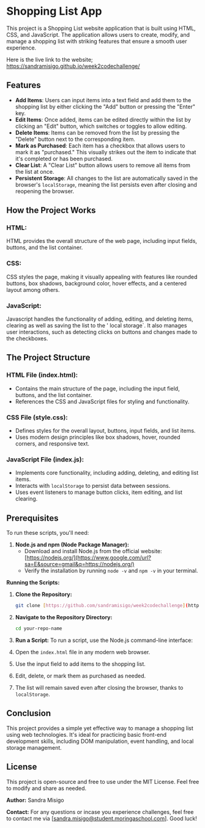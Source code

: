 # Shopping List App

This project is a Shopping List website application that is built using HTML, CSS, and JavaScript. The application allows users to create, modify, and manage a shopping list with striking features that ensure a smooth user experience.

Here is the live link to the website; <https://sandramisigo.github.io/week2codechallenge/>

## Features

- **Add Items**: Users can input items into a text field and add them to the shopping list by either clicking the "Add" button or pressing the "Enter" key. 
- **Edit Items**: Once added, items can be edited directly within the list by clicking an "Edit" button, which switches or toggles to allow editing.
- **Delete Items**: Items can be removed from the list by pressing the "Delete" button next to the corresponding item.
- **Mark as Purchased**: Each item has a checkbox that allows users to mark it as "purchased." This visually strikes out the item to indicate that it's completed or has been purchased.
- **Clear List**: A "Clear List" button allows users to remove all items from the list at once.
- **Persistent Storage**: All changes to the list are automatically saved in the browser's `localStorage`, meaning the list persists even after closing and reopening the browser.


## How the Project Works
### **HTML:**
HTML provides the overall structure of the web page, including input fields, buttons, and the list container.

### **CSS:**
CSS styles the page, making it visually appealing with features like rounded buttons, box shadows, background color, hover effects, and a centered layout among others.

### **JavaScript:**
Javascript handles the functionality of adding, editing, and deleting items, clearing as well as saving the list to the ' local storage`. It also manages user interactions, such as detecting clicks on buttons and changes made to the checkboxes.


## The Project Structure

### **HTML File (index.html):**
- Contains the main structure of the page, including the input field, buttons, and the list container.
- References the CSS and JavaScript files for styling and functionality.

### **CSS File (style.css):**
- Defines styles for the overall layout, buttons, input fields, and list items.
- Uses modern design principles like box shadows, hover, rounded corners, and responsive text.

### **JavaScript File (index.js):**
- Implements core functionality, including adding, deleting, and editing list items.
- Interacts with `localStorage` to persist data between sessions.
- Uses event listeners to manage button clicks, item editing, and list clearing.

## Prerequisites

To run these scripts, you'll need:

1.  **Node.js and npm (Node Package Manager):**
      - Download and install Node.js from the official website: [https://nodejs.org/](https://www.google.com/url?sa=E&source=gmail&q=https://nodejs.org/)
      - Verify the installation by running `node -v` and `npm -v` in your terminal.

**Running the Scripts:**

1.  **Clone the Repository:**

    ```bash
    git clone [https://github.com/sandramisigo/week2codechallenge](https://github.com/sandramisigo/week2codechallenge)
    ```

    

2.  **Navigate to the Repository Directory:**

    ```bash
    cd your-repo-name
    ```
3. **Run a Script:**
To run a script, use the Node.js command-line interface:

1. Open the `index.html` file in any modern web browser.
2. Use the input field to add items to the shopping list.
3. Edit, delete, or mark them as purchased as needed.
4. The list will remain saved even after closing the browser, thanks to `localStorage`.


## **Conclusion**

This project provides a simple yet effective way to manage a shopping list using web technologies. It's ideal for practicing basic front-end development skills, including DOM manipulation, event handling, and local storage management.

## **License**

This project is open-source and free to use under the MIT License. Feel free to modify and share as needed.

**Author:** 
Sandra Misigo

**Contact:**
For any questions or incase you experience challenges, feel free to contact me via [sandra.misigo@student.moringaschool.com]. Good luck!













